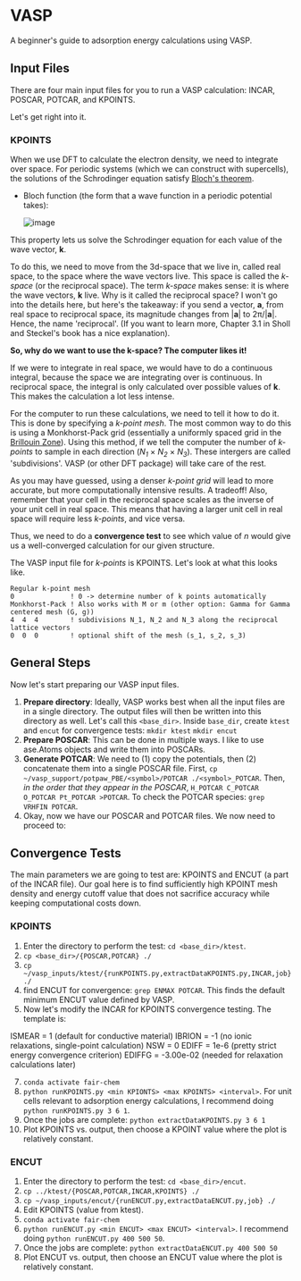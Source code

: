 # VASP

A beginner's guide to adsorption energy calculations using VASP.

## Input Files

There are four main input files for you to run a VASP calculation: INCAR, POSCAR, POTCAR, and KPOINTS.

Let's get right into it.

### KPOINTS

When we use DFT to calculate the electron density, we need to integrate over space. For periodic systems (which we can construct with supercells), the solutions of the Schrodinger equation satisfy [Bloch's theorem](https://en.wikipedia.org/wiki/Bloch%27s_theorem).

* Bloch function (the form that a wave function in a periodic potential takes):

  ![image](https://github.com/user-attachments/assets/6e0966cb-0ffe-4b77-bb4f-5ad730a563d5)

This property lets us solve the Schrodinger equation for each value of the wave vector, **k**.

To do this, we need to move from the 3d-space that we live in, called real space, to the space where the wave vectors live. This space is called the *k-space* (or the reciprocal space). The term *k-space* makes sense: it is where the wave vectors, **k** live. Why is it called the reciprocal space? I won't go into the details here, but here's the takeaway: if you send a vector, **a**, from real space to reciprocal space, its magnitude changes from |**a**| to 2π/|**a**|. Hence, the name 'reciprocal'. (If you want to learn more, Chapter 3.1 in Sholl and Steckel's book has a nice explanation).

**So, why do we want to use the k-space? The computer likes it!**

If we were to integrate in real space, we would have to do a continuous integral, because the space we are integrating over is continuous. In reciprocal space, the integral is only calculated over possible values of **k**. This makes the calculation a lot less intense.

For the computer to run these calculations, we need to tell it how to do it. This is done by specifying a *k-point mesh*. The most common way to do this is using a Monkhorst-Pack grid (essentially a uniformly spaced grid in the [Brillouin Zone](https://en.wikipedia.org/wiki/Brillouin_zone)). Using this method, if we tell the computer the number of *k-points* to sample in each direction (_N<sub>1</sub>_ × _N<sub>2</sub>_ × _N<sub>3</sub>_). These intergers are called 'subdivisions'. VASP (or other DFT package) will take care of the rest.

As you may have guessed, using a denser *k-point grid* will lead to more accurate, but more computationally intensive results. A tradeoff! Also, remember that your cell in the reciprocal space scales as the inverse of your unit cell in real space. This means that having a larger unit cell in real space will require less *k-points*, and vice versa.

Thus, we need to do a **convergence test** to see which value of *n* would give us a well-converged calculation for our given structure.

The VASP input file for _k-points_ is KPOINTS. Let's look at what this looks like.

```
Regular k-point mesh
0              ! 0 -> determine number of k points automatically
Monkhorst-Pack ! Also works with M or m (other option: Gamma for Gamma centered mesh (G, g))
4  4  4        ! subdivisions N_1, N_2 and N_3 along the reciprocal lattice vectors
0  0  0        ! optional shift of the mesh (s_1, s_2, s_3)
```

## General Steps
Now let's start preparing our VASP input files.

1. **Prepare directory**: Ideally, VASP works best when all the input files are in a single directory. The output files will then be written into this directory as well. Let's call this ```<base_dir>```. Inside ```base_dir```, create ```ktest``` and ```encut``` for convergence tests: ```mkdir ktest``` ```mkdir encut```
2. **Prepare POSCAR**: This can be done in multiple ways. I like to use ase.Atoms objects and write them into POSCARs.
3. **Generate POTCAR**: We need to (1) copy the potentials, then (2) concatenate them into a single POSCAR file. First, ```cp ~/vasp_support/potpaw_PBE/<symbol>/POTCAR ./<symbol>_POTCAR```. Then, *in the order that they appear in the POSCAR*, ```H_POTCAR C_POTCAR O_POTCAR Pt_POTCAR >POTCAR```. To check the POTCAR species: ```grep VRHFIN POTCAR```.
4. Okay, now we have our POSCAR and POTCAR files. We now need to proceed to:

## Convergence Tests

The main parameters we are going to test are: KPOINTS and ENCUT (a part of the INCAR file). Our goal here is to find sufficiently high KPOINT mesh density and energy cutoff value that does not sacrifice accuracy while keeping computational costs down.

### KPOINTS
1. Enter the directory to perform the test: ```cd <base_dir>/ktest```.
2. ```cp <base_dir>/{POSCAR,POTCAR} ./```
3. ```cp ~/vasp_inputs/ktest/{runKPOINTS.py,extractDataKPOINTS.py,INCAR,job} ./```
4. find ENCUT for convergence: ```grep ENMAX POTCAR```. This finds the default minimum ENCUT value defined by VASP.
5. Now let's modify the INCAR for KPOINTS convergence testing. The template is:
   
 ISMEAR = 1 (default for conductive material)
 IBRION = -1 (no ionic relaxations, single-point calculation)
 NSW = 0
 EDIFF = 1e-6 (pretty strict energy convergence criterion)
 EDIFFG = -3.00e-02 (needed for relaxation calculations later)
 
7. ```conda activate fair-chem```
8. ```python runKPOINTS.py <min KPIONTS> <max KPOINTS> <interval>```. For unit cells relevant to adsorption energy calculations, I recommend doing ```python runKPOINTS.py 3 6 1```.
9. Once the jobs are complete: ```python extractDataKPOINTS.py 3 6 1```
10. Plot KPOINTS vs. output, then choose a KPOINT value where the plot is relatively constant.

### ENCUT
1. Enter the directory to perform the test: ```cd <base_dir>/encut```.
2. ```cp ../ktest/{POSCAR,POTCAR,INCAR,KPOINTS} ./```
3. ```cp ~/vasp_inputs/encut/{runENCUT.py,extractDataENCUT.py,job} ./```
4. Edit KPOINTS (value from ktest).
5. ```conda activate fair-chem```
6. ```python runENCUT.py <min ENCUT> <max ENCUT> <interval>```. I recommend doing ```python runENCUT.py 400 500 50```.
9. Once the jobs are complete: ```python extractDataENCUT.py 400 500 50```
10. Plot ENCUT vs. output, then choose an ENCUT value where the plot is relatively constant.

